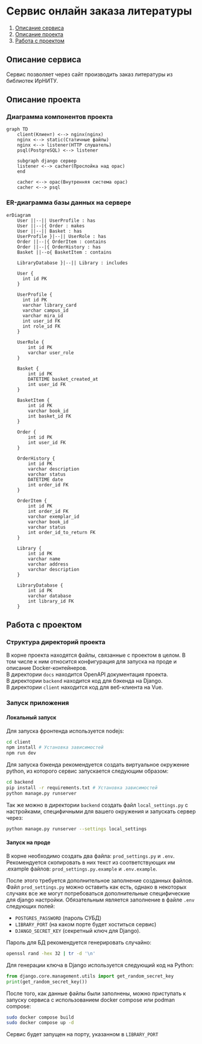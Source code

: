 # Сервис онлайн заказа литературы

1. [Описание сервиса](#описание-сервиса)
2. [Описание проекта](#описание-проекта)
3. [Работа с проектом](#работа-с-проектом)

## Описание сервиса

Сервис позволяет через сайт производить заказ литературы из библиотек ИрНИТУ.

## Описание проекта

### Диаграмма компонентов проекта

```mermaid
graph TD
    client(Клиент) <--> nginx(nginx)
    nginx <--> static(Статичные файлы)
    nginx <--> listener(HTTP слушатель)
    psql(PostgreSQL) <--> listener

    subgraph django сервер
    listener <--> cacher(Прослойка над opac)
    end
    
    cacher <--> opac(Внутренняя система opac)
    cacher <--> psql
```

### ER-диаграмма базы данных на сервере

```mermaid
erDiagram
    User ||--|| UserProfile : has
    User ||--|{ Order : makes
    User ||--|| Basket : has
    UserProfile }|--|| UserRole : has
    Order ||--|{ OrderItem : contains
    Order ||--|{ OrderHistory : has
    Basket ||--o{ BasketItem : contains
    
    LibraryDatabase }|--|| Library : includes
    
    User { 
      int id PK 
    }

    UserProfile {
      int id PK 
      varchar library_card
      varchar campus_id 
      varchar mira_id
      int user_id FK
      int role_id FK
    }

    UserRole {
        int id PK
        varchar user_role 
    }
    
    Basket {
        int id PK 
        DATETIME basket_created_at 
        int user_id FK
    }

    BasketItem {
        int id PK
        varchar book_id
        int basket_id FK
    }

    Order {
        int id PK  
        int user_id FK
    }

    OrderHistory {
        int id PK
        varchar description
        varchar status
        DATETIME date
        int order_id FK 
    }

    OrderItem {
        int id PK
        int order_id FK
        varchar exemplar_id
        varchar book_id
        varchar status
        int order_id_to_return FK
    }

    Library {
        int id PK
        varchar name
        varchar address
        varchar description
    }

    LibraryDatabase {
        int id PK
        varchar database
        int library_id FK
    }
```

## Работа с проектом

### Структура директорий проекта

В корне проекта находятся файлы, связанные с проектом в целом. В том числе к ним относится конфигурация для запуска на проде и описание Docker-контейнеров.  
В директории `docs` находится OpenAPI документация проекта.  
В директории `backend` находится код для бэкенда на Django.  
В директории `client` находится код для веб-клиента на Vue.

### Запуск приложения

#### Локальный запуск

Для запуска фронтенда используется nodejs:
```sh
cd client
npm install # Установка зависимостей
npm run dev
```

Для запуска бэкенда рекомендуется создать виртуальное окружение python, из которого сервис запускается следующим образом:
```sh
cd backend
pip install -r requirements.txt # Установка зависимостей
python manage.py runserver
```  

Так же можно в директории `backend` создать файл `local_settings.py` с настройками, специфичными для вашего окружения и запускать сервер через:
```sh
python manage.py runserver --settings local_settings
```

#### Запуск на проде

В корне необходимо создать два файла: `prod_settings.py` и `.env`. Рекомендуется скопировать в них текст из соответствующих им .example файлов: `prod_settings.py.example` и `.env.example`.  

После этого требуется дополнительное заполнение созданных файлов. Файл `prod_settings.py` можно оставить как есть, однако в некоторых случаях все же могут потребоваться дополнительные специфические для django настройки. Обязательным является заполнение в файле `.env` следующих полей:
 - `POSTGRES_PASSWORD` (пароль СУБД)
 - `LIBRARY_PORT` (на каком порте будет хоститься сервис)
 - `DJANGO_SECRET_KEY` (секретный ключ для Django).  

Пароль для БД рекомендуется генерировать случайно:
```sh
openssl rand -hex 32 | tr -d '\n'
```  

Для генерации ключа в Django используется следующий код на Python:
```python
from django.core.management.utils import get_random_secret_key
print(get_random_secret_key())
```  

После того, как данные файлы были заполнены, можно приступать к запуску сервиса с использованием docker compose или podman compose:
```sh
sudo docker compose build
sudo docker compose up -d
```  

Сервис будет запущен на порту, указанном в `LIBRARY_PORT`
